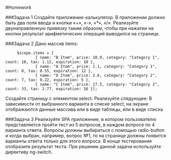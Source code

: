 #Homework 

###Задача 1
Создайте приложение-калькулятор. В приложении должно быть два поля ввода и кнопки «+», «-», «*», «/». Реализуйте двунаправленную привязку таким образом, чтобы при нажатии на кнопки результат арифметических операций выводился на странице. 

###Задача 2 
Дано массив items: 
```
     $scope.items = [
             { name: "B Item", price: 10.9, category: "Category 1", count: 10, tax: 1.12, expiration: 10 },
             { name: "A Item", price: 1.1, category: "Category 1", count: 8, tax: 0.55, expiration: 12 },
             { name: "D Item", price: 2.6, category: "Category 2", count: 7, tax: 0.22, expiration: 5 },
             { name: "C Item", price: 17.5, category: "Category 2", count: 33, tax: 2.77, expiration: 10 }];
``` 
Создайте страницу с элементом select. Реализуйте следующее: 
В зависимости от выбранного варианта в списке select, на экране отображаются данные массива или в виде таблицы, или в виде списка 

###Задача 3
Реализуйте SPA приложение, в котором пользователю представляется пройти тест из 5 вопросов, в каждом вопросе по 4 варианта ответа. Вопросы должны выбираться с помощью radio-button и когда выбран, например, вопрос №1, то на странице должны появится варианты ответа только для этого вопроса. В конце тестирования отобразите результат теста. При решении данной задачи используйте директиву ng-switch.
